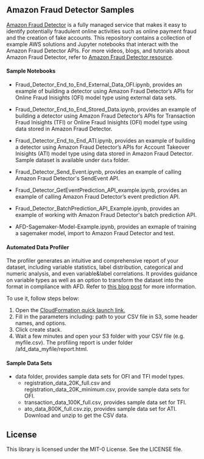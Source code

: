 ## Amazon Fraud Detector Samples 


[Amazon Fraud Detector](https://aws.amazon.com/fraud-detector/) is a fully managed service that makes it easy to identify potentially fraudulent online activities such as online payment fraud and the creation of fake accounts. This repository contains a collection of example AWS solutions and Jupyter notebooks that interact with the Amazon Fraud Detector APIs. For more videos, blogs, and tutorials about Amazon Fraud Detector, refer to [Amazon Fraud Detector resource](https://aws.amazon.com/fraud-detector/resources/?blog-posts-cards.sort-by=item.additionalFields.createdDate&blog-posts-cards.sort-order=desc). 

#### Sample Notebooks

- Fraud_Detector_End_to_End_External_Data_OFI.ipynb, provides an example of building a detector using Amazon Fraud Detector’s APIs for Online Fraud Inisights (OFI) model type using external data sets. 

- Fraud_Detector_End_to_End_Stored_Data.ipynb, provides an example of building a detector using Amazon Fraud Detector’s APIs for Transaction Fraud Inisights (TFI) or Online Fraud Inisights (OFI) model type using data stored in Amazon Fraud Detector.  

- Fraud_Detector_End_to_End_ATI.ipynb, provides an example of building a detector using Amazon Fraud Detector’s APIs for Account Takeover Inisights (ATI) model type using data stored in Amazon Fraud Detector. Sample dataset is available under ```data``` folder. 

- Fraud_Detector_Send_Event.ipynb, provides an example of calling Amazon Fraud Detector's SendEvent API. 
  
- Fraud_Detector_GetEventPrediction_API_example.ipynb, provides an example of calling Amazon Fraud Detector’s event prediction API.  

- Fraud_Detector_BatchPrediction_API_Example.ipynb, provides an example of working with Amazon Fraud Detector's batch prediction API.

- AFD-Sagemaker-Model-Example.ipynb, provides an exmaple of training a sagemaker model, import to Amazon Fraud Detector and test.

#### Automated Data Profiler

The profiler generates an intuitive and comprehensive report of your dataset, including variable statistics, label distribution, categorical and numeric analysis, and even variable&label correlations. It provides guidance on variable types as well as an option to transform the dataset into the format in compliance with AFD. Refer to [this blog post](https://aws.amazon.com/blogs/machine-learning/train-models-faster-with-an-automated-data-profiler-for-amazon-fraud-detector/) for more information. 

To use it, follow steps below:

1. Open the [CloudFormation quick launch link.](https://us-west-2.console.aws.amazon.com/cloudformation/home?region=us-west-2#/stacks/create/review?templateURL=https://amazon-frauddetector-cfn-templates.s3.amazonaws.com/AFD_Data_Cleaner/afd_data_analyzer_cfn_template.yaml)
2. Fill in the parameters including: path to your CSV file in S3, some header names, and options. 
3. Click create stack. 
4. Wait a few minutes and open your S3 folder with your CSV file (e.g. myfile.csv). The profiling report is under folder /afd_data_myfile/report.html. 

#### Sample Data Sets

- data folder, provides sample data sets for OFI and TFI model types. 
  - registration_data_20K_full.csv and registration_data_20K_minimum.csv, provide sample data sets for OFI. 
  - transaction_data_100K_full.csv, provides sample data set for TFI. 
  - ato_data_800K_full.csv.zip, provides sample data set for ATI. Download and unzip to get the CSV data. 

## License

This library is licensed under the MIT-0 License. See the LICENSE file.


